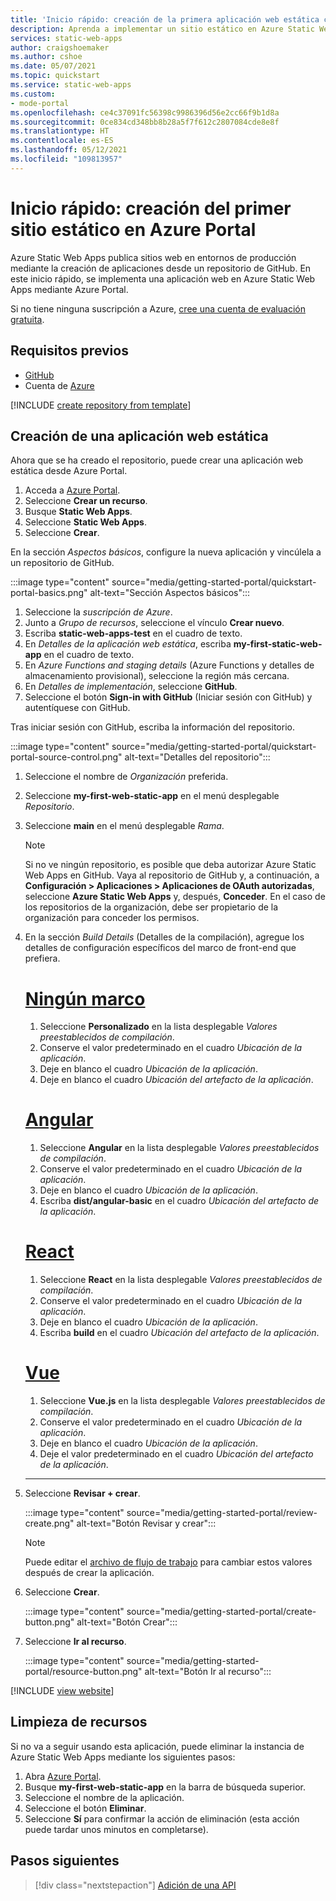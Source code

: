 ```yaml
---
title: 'Inicio rápido: creación de la primera aplicación web estática con Azure Static Web Apps mediante Azure Portal'
description: Aprenda a implementar un sitio estático en Azure Static Web Apps con Azure Portal.
services: static-web-apps
author: craigshoemaker
ms.author: cshoe
ms.date: 05/07/2021
ms.topic: quickstart
ms.service: static-web-apps
ms.custom:
- mode-portal
ms.openlocfilehash: ce4c37091fc56398c9986396d56e2cc66f9b1d8a
ms.sourcegitcommit: 0ce834cd348bb8b28a5f7f612c2807084cde8e8f
ms.translationtype: HT
ms.contentlocale: es-ES
ms.lasthandoff: 05/12/2021
ms.locfileid: "109813957"
---
```

# <a name="quickstart-building-your-first-static-site-in-the-azure-portal"></a>Inicio rápido: creación del primer sitio estático en Azure Portal

Azure Static Web Apps publica sitios web en entornos de producción mediante la creación de aplicaciones desde un repositorio de GitHub. En este inicio rápido, se implementa una aplicación web en Azure Static Web Apps mediante Azure Portal.

Si no tiene ninguna suscripción a Azure, [cree una cuenta de evaluación gratuita](https://azure.microsoft.com/free).

## <a name="prerequisites"></a>Requisitos previos

- [GitHub](https://github.com)
- Cuenta de [Azure](https://portal.azure.com)

[!INCLUDE [create repository from template](../../includes/static-web-apps-get-started-create-repo.md)]

## <a name="create-a-static-web-app"></a>Creación de una aplicación web estática

Ahora que se ha creado el repositorio, puede crear una aplicación web estática desde Azure Portal.

1. Acceda a [Azure Portal](https://portal.azure.com).
1. Seleccione **Crear un recurso**.
1. Busque **Static Web Apps**.
1. Seleccione **Static Web Apps**.
1. Seleccione **Crear**.

En la sección _Aspectos básicos_, configure la nueva aplicación y vincúlela a un repositorio de GitHub.

:::image type="content" source="media/getting-started-portal/quickstart-portal-basics.png" alt-text="Sección Aspectos básicos":::

1. Seleccione la _suscripción de Azure_.
1. Junto a _Grupo de recursos_, seleccione el vínculo **Crear nuevo**.
1. Escriba **static-web-apps-test** en el cuadro de texto.
1. En _Detalles de la aplicación web estática_, escriba **my-first-static-web-app** en el cuadro de texto.
1. En _Azure Functions and staging details_ (Azure Functions y detalles de almacenamiento provisional), seleccione la región más cercana.
1. En _Detalles de implementación_, seleccione **GitHub**.
1. Seleccione el botón **Sign-in with GitHub** (Iniciar sesión con GitHub) y autentíquese con GitHub.

Tras iniciar sesión con GitHub, escriba la información del repositorio.

:::image type="content" source="media/getting-started-portal/quickstart-portal-source-control.png" alt-text="Detalles del repositorio":::

1. Seleccione el nombre de _Organización_ preferida.
1. Seleccione **my-first-web-static-app** en el menú desplegable _Repositorio_.
1. Seleccione **main** en el menú desplegable _Rama_.

   > [!NOTE]
   > Si no ve ningún repositorio, es posible que deba autorizar Azure Static Web Apps en GitHub. Vaya al repositorio de GitHub y, a continuación, a **Configuración > Aplicaciones > Aplicaciones de OAuth autorizadas**, seleccione **Azure Static Web Apps** y, después, **Conceder**. En el caso de los repositorios de la organización, debe ser propietario de la organización para conceder los permisos.

1. En la sección _Build Details_ (Detalles de la compilación), agregue los detalles de configuración específicos del marco de front-end que prefiera.

    # <a name="no-framework"></a>[Ningún marco](#tab/vanilla-javascript)

    1. Seleccione **Personalizado** en la lista desplegable _Valores preestablecidos de compilación_.
    1. Conserve el valor predeterminado en el cuadro _Ubicación de la aplicación_.
    1. Deje en blanco el cuadro _Ubicación de la aplicación_.
    1. Deje en blanco el cuadro _Ubicación del artefacto de la aplicación_.

    # <a name="angular"></a>[Angular](#tab/angular)

    1. Seleccione **Angular** en la lista desplegable _Valores preestablecidos de compilación_.
    1. Conserve el valor predeterminado en el cuadro _Ubicación de la aplicación_.
    1. Deje en blanco el cuadro _Ubicación de la aplicación_.
    1. Escriba **dist/angular-basic** en el cuadro _Ubicación del artefacto de la aplicación_.

    # <a name="react"></a>[React](#tab/react)

    1. Seleccione **React** en la lista desplegable _Valores preestablecidos de compilación_.
    1. Conserve el valor predeterminado en el cuadro _Ubicación de la aplicación_.
    1. Deje en blanco el cuadro _Ubicación de la aplicación_.
    1. Escriba **build** en el cuadro _Ubicación del artefacto de la aplicación_.

    # <a name="vue"></a>[Vue](#tab/vue)

    1. Seleccione **Vue.js** en la lista desplegable _Valores preestablecidos de compilación_.
    1. Conserve el valor predeterminado en el cuadro _Ubicación de la aplicación_.
    1. Deje en blanco el cuadro _Ubicación de la aplicación_.
    1. Deje el valor predeterminado en el cuadro _Ubicación del artefacto de la aplicación_.

    ---

1. Seleccione **Revisar + crear**.

    :::image type="content" source="media/getting-started-portal/review-create.png" alt-text="Botón Revisar y crear":::

    > [!NOTE]
    > Puede editar el [archivo de flujo de trabajo](github-actions-workflow.md) para cambiar estos valores después de crear la aplicación.

1. Seleccione **Crear**.

    :::image type="content" source="media/getting-started-portal/create-button.png" alt-text="Botón Crear":::

1. Seleccione **Ir al recurso**.

    :::image type="content" source="media/getting-started-portal/resource-button.png" alt-text="Botón Ir al recurso":::

[!INCLUDE [view website](../../includes/static-web-apps-get-started-view-website.md)]

## <a name="clean-up-resources"></a>Limpieza de recursos

Si no va a seguir usando esta aplicación, puede eliminar la instancia de Azure Static Web Apps mediante los siguientes pasos:

1. Abra [Azure Portal](https://portal.azure.com).
1. Busque **my-first-web-static-app** en la barra de búsqueda superior.
1. Seleccione el nombre de la aplicación.
1. Seleccione el botón **Eliminar**.
1. Seleccione **Sí** para confirmar la acción de eliminación (esta acción puede tardar unos minutos en completarse).

## <a name="next-steps"></a>Pasos siguientes

> [!div class="nextstepaction"]
> [Adición de una API](add-api.md)
